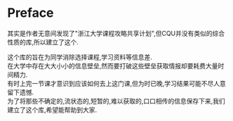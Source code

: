 # Preface
其实是作者无意间发现了"浙江大学课程攻略共享计划",但CQU并没有类似的综合性质的库,所以建立了这个.  
  
这个库的旨在为同学消除选择课程,学习资料等信息差.  
在大学中存在大大小小的信息壁垒,然而要打破这些壁垒获取情报却要耗费大量时间精力.  
有时上完一节课才意识到应该如何去上这门课,但为时已晚,学习结果可能不尽人意留下遗憾.  
为了将那些不确定的,流状态的,短暂的,难以获取的,口口相传的信息保存下来,我们建立了这个库,希望能帮助到大家.  